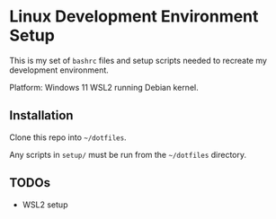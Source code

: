 # Linux Development Environment Setup

This is my set of `bashrc` files and setup scripts needed to recreate my development environment.

Platform: Windows 11 WSL2 running Debian kernel.

## Installation

Clone this repo into `~/dotfiles`.

Any scripts in `setup/` must be run from the `~/dotfiles` directory. 

## TODOs
+ WSL2 setup
